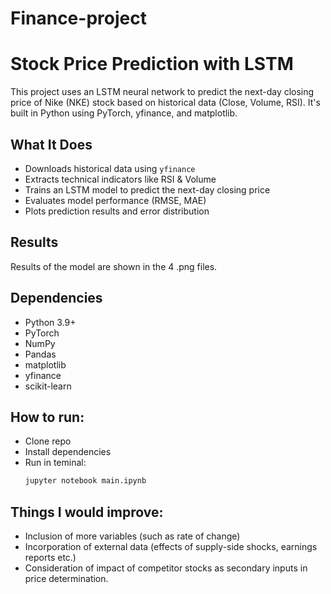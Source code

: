 # Finance-project

# Stock Price Prediction with LSTM

This project uses an LSTM neural network to predict the next-day closing price of Nike (NKE) stock based on historical data (Close, Volume, RSI). It's built in Python using PyTorch, yfinance, and matplotlib.

## What It Does

- Downloads historical data using `yfinance`
- Extracts technical indicators like RSI & Volume
- Trains an LSTM model to predict the next-day closing price
- Evaluates model performance (RMSE, MAE)
- Plots prediction results and error distribution

## Results

Results of the model are shown in the 4 .png files.

## Dependencies

- Python 3.9+
- PyTorch
- NumPy
- Pandas
- matplotlib
- yfinance
- scikit-learn

## How to run:

- Clone repo
- Install dependencies  
- Run in teminal: 
    ```bash
   jupyter notebook main.ipynb

## Things I would improve:

- Inclusion of more variables (such as rate of change)
- Incorporation of external data (effects of supply-side shocks, earnings reports etc.)
- Consideration of impact of competitor stocks as secondary inputs in price determination.

